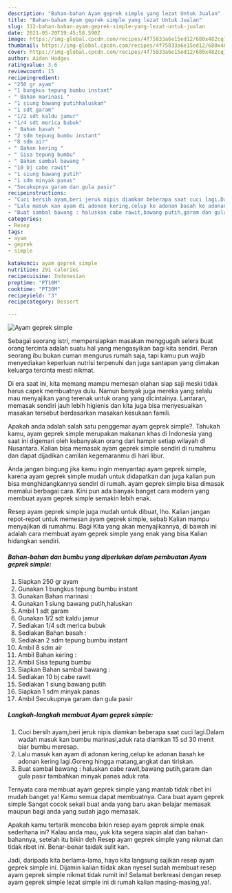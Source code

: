 ```yaml
---
description: "Bahan-bahan Ayam geprek simple yang lezat Untuk Jualan"
title: "Bahan-bahan Ayam geprek simple yang lezat Untuk Jualan"
slug: 312-bahan-bahan-ayam-geprek-simple-yang-lezat-untuk-jualan
date: 2021-05-20T19:45:58.590Z
image: https://img-global.cpcdn.com/recipes/4f75833a6e15ed12/680x482cq70/ayam-geprek-simple-foto-resep-utama.jpg
thumbnail: https://img-global.cpcdn.com/recipes/4f75833a6e15ed12/680x482cq70/ayam-geprek-simple-foto-resep-utama.jpg
cover: https://img-global.cpcdn.com/recipes/4f75833a6e15ed12/680x482cq70/ayam-geprek-simple-foto-resep-utama.jpg
author: Aiden Hodges
ratingvalue: 3.6
reviewcount: 15
recipeingredient:
- "250 gr ayam"
- "1 bungkus tepung bumbu instant"
- " Bahan marinasi "
- "1 siung bawang putihhaluskan"
- "1 sdt garam"
- "1/2 sdt kaldu jamur"
- "1/4 sdt merica bubuk"
- " Bahan basah "
- "2 sdm tepung bumbu instant"
- "8 sdm air"
- " Bahan kering "
- " Sisa tepung bumbu"
- " Bahan sambal bawang "
- "10 bj cabe rawit"
- "1 siung bawang putih"
- "1 sdm minyak panas"
- "Secukupnya garam dan gula pasir"
recipeinstructions:
- "Cuci bersih ayam,beri jeruk nipis diamkan beberapa saat cuci lagi.Dalam wadah masuk kan bumbu marinasi,aduk rata diamkan 15 sd 30 menit biar bumbu meresap."
- "Lalu masuk kan ayam di adonan kering,celup ke adonan basah ke adonan kering lagi.Goreng hingga matang,angkat dan tiriskan."
- "Buat sambal bawang : haluskan cabe rawit,bawang putih,garam dan gula pasir tambahkan minyak panas aduk rata."
categories:
- Resep
tags:
- ayam
- geprek
- simple

katakunci: ayam geprek simple 
nutrition: 291 calories
recipecuisine: Indonesian
preptime: "PT10M"
cooktime: "PT30M"
recipeyield: "3"
recipecategory: Dessert

---
```



![Ayam geprek simple](https://img-global.cpcdn.com/recipes/4f75833a6e15ed12/680x482cq70/ayam-geprek-simple-foto-resep-utama.jpg)

Sebagai seorang istri, mempersiapkan masakan menggugah selera buat orang tercinta adalah suatu hal yang mengasyikan bagi kita sendiri. Peran seorang ibu bukan cuman mengurus rumah saja, tapi kamu pun wajib menyediakan keperluan nutrisi terpenuhi dan juga santapan yang dimakan keluarga tercinta mesti nikmat.

Di era  saat ini, kita memang mampu memesan olahan siap saji meski tidak harus capek membuatnya dulu. Namun banyak juga mereka yang selalu mau menyajikan yang terenak untuk orang yang dicintainya. Lantaran, memasak sendiri jauh lebih higienis dan kita juga bisa menyesuaikan masakan tersebut berdasarkan masakan kesukaan famili. 



Apakah anda adalah salah satu penggemar ayam geprek simple?. Tahukah kamu, ayam geprek simple merupakan makanan khas di Indonesia yang saat ini digemari oleh kebanyakan orang dari hampir setiap wilayah di Nusantara. Kalian bisa memasak ayam geprek simple sendiri di rumahmu dan dapat dijadikan camilan kegemaranmu di hari libur.

Anda jangan bingung jika kamu ingin menyantap ayam geprek simple, karena ayam geprek simple mudah untuk didapatkan dan juga kalian pun bisa menghidangkannya sendiri di rumah. ayam geprek simple bisa dimasak memalui berbagai cara. Kini pun ada banyak banget cara modern yang membuat ayam geprek simple semakin lebih enak.

Resep ayam geprek simple juga mudah untuk dibuat, lho. Kalian jangan repot-repot untuk memesan ayam geprek simple, sebab Kalian mampu menyajikan di rumahmu. Bagi Kita yang akan menyajikannya, di bawah ini adalah cara membuat ayam geprek simple yang enak yang bisa Kalian hidangkan sendiri.

<!--inarticleads1-->

##### Bahan-bahan dan bumbu yang diperlukan dalam pembuatan Ayam geprek simple:

1. Siapkan 250 gr ayam
1. Gunakan 1 bungkus tepung bumbu instant
1. Gunakan  Bahan marinasi :
1. Gunakan 1 siung bawang putih,haluskan
1. Ambil 1 sdt garam
1. Gunakan 1/2 sdt kaldu jamur
1. Sediakan 1/4 sdt merica bubuk
1. Sediakan  Bahan basah :
1. Sediakan 2 sdm tepung bumbu instant
1. Ambil 8 sdm air
1. Ambil  Bahan kering :
1. Ambil  Sisa tepung bumbu
1. Siapkan  Bahan sambal bawang :
1. Sediakan 10 bj cabe rawit
1. Sediakan 1 siung bawang putih
1. Siapkan 1 sdm minyak panas
1. Ambil Secukupnya garam dan gula pasir




<!--inarticleads2-->

##### Langkah-langkah membuat Ayam geprek simple:

1. Cuci bersih ayam,beri jeruk nipis diamkan beberapa saat cuci lagi.Dalam wadah masuk kan bumbu marinasi,aduk rata diamkan 15 sd 30 menit biar bumbu meresap.
1. Lalu masuk kan ayam di adonan kering,celup ke adonan basah ke adonan kering lagi.Goreng hingga matang,angkat dan tiriskan.
1. Buat sambal bawang : haluskan cabe rawit,bawang putih,garam dan gula pasir tambahkan minyak panas aduk rata.




Ternyata cara membuat ayam geprek simple yang mantab tidak ribet ini mudah banget ya! Kamu semua dapat membuatnya. Cara buat ayam geprek simple Sangat cocok sekali buat anda yang baru akan belajar memasak maupun bagi anda yang sudah jago memasak.

Apakah kamu tertarik mencoba bikin resep ayam geprek simple enak sederhana ini? Kalau anda mau, yuk kita segera siapin alat dan bahan-bahannya, setelah itu bikin deh Resep ayam geprek simple yang nikmat dan tidak ribet ini. Benar-benar taidak sulit kan. 

Jadi, daripada kita berlama-lama, hayo kita langsung sajikan resep ayam geprek simple ini. Dijamin kalian tiidak akan nyesel sudah membuat resep ayam geprek simple nikmat tidak rumit ini! Selamat berkreasi dengan resep ayam geprek simple lezat simple ini di rumah kalian masing-masing,ya!.

